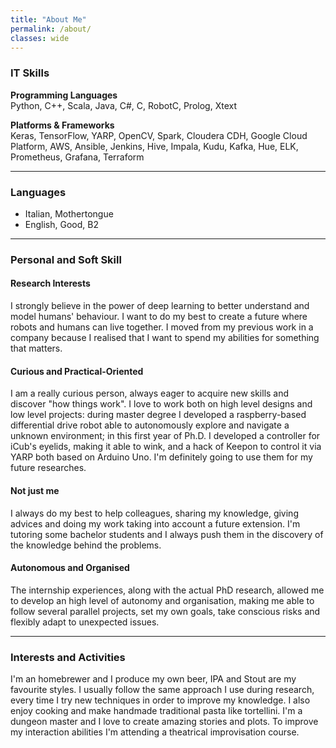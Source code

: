 ```yaml
---
title: "About Me"
permalink: /about/
classes: wide
---
```


### IT Skills

**Programming Languages** <br>
Python, C++, Scala, Java, C#, C, RobotC, Prolog, Xtext

**Platforms & Frameworks** <br>
Keras, TensorFlow, YARP, OpenCV, Spark, Cloudera CDH, Google Cloud
Platform, AWS, Ansible, Jenkins, Hive, Impala, Kudu, Kafka, Hue, ELK, Prometheus, Grafana, Terraform

---

### Languages
- Italian, Mothertongue
- English, Good, B2

---

### Personal and Soft Skill

#### Research Interests
I strongly believe in the power of deep learning to better understand and model humans' behaviour. I want to do my best to create a future where robots and humans can live together. I moved from my previous work in a company because I realised that I want to spend my abilities for something that matters.

#### Curious and Practical-Oriented
I am a really curious person, always eager to acquire new skills and discover "how things work". I love to work both on high level designs and low level projects: during master degree I developed a raspberry-based differential drive robot able to autonomously explore and navigate a unknown environment; in this first year of Ph.D. I developed a controller for iCub's eyelids, making it able to wink, and a hack of Keepon to control it via YARP both based on Arduino Uno. I'm definitely going to use them for my future researches.

#### Not just me
I always do my best to help colleagues, sharing my knowledge, giving advices and doing my work taking into account a future extension. I'm  tutoring some bachelor students and I always push them in the discovery of the knowledge behind the problems.

#### Autonomous and Organised
The internship experiences, along with the actual PhD research, allowed me to develop an high level of autonomy and organisation, making me able to follow several parallel projects, set my own goals, take conscious risks and flexibly adapt to unexpected issues.

---

### Interests and Activities
I'm an homebrewer and I produce my own beer, IPA and Stout are my favourite styles. I usually follow the same approach I use during research, every time I try new techniques in order to improve my knowledge. I also enjoy cooking and make  handmade traditional pasta like tortellini. I'm a dungeon master and I love to create amazing stories and plots. To improve my interaction abilities I'm attending a theatrical improvisation course. 
 